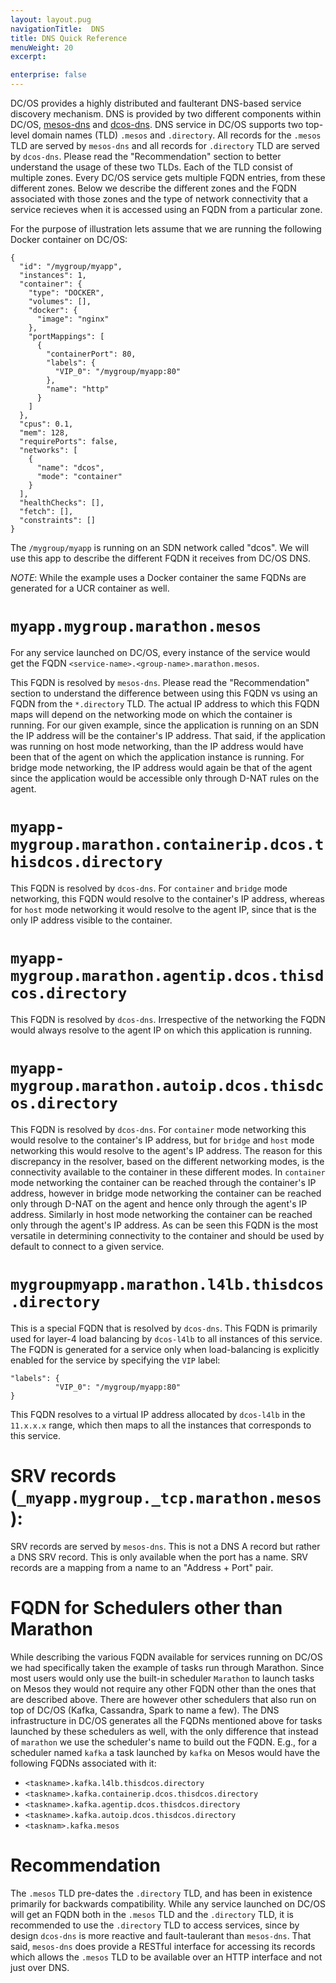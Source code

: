 ```yaml
---
layout: layout.pug
navigationTitle:  DNS
title: DNS Quick Reference
menuWeight: 20
excerpt:

enterprise: false
---
```


<!-- This source repo for this topic is https://github.com/dcos/dcos-docs -->
DC/OS provides a highly distributed and faulterant DNS-based service discovery mechanism. DNS is provided by two different components within DC/OS, [mesos-dns](/pages/1.11/networking/DNS/mesos-dns) and [dcos-dns](/pages/1.11/networking/DNS/dcos-dns). DNS service in DC/OS supports two  top-level domain names (TLD) `.mesos` and `.directory`. All records for the `.mesos` TLD are served by `mesos-dns` and all records for `.directory` TLD are served by `dcos-dns`. Please read the "Recommendation" section to better understand the usage of these two TLDs. Each of the TLD consist of multiple zones. Every DC/OS service gets multiple FQDN entries, from these different zones. Below we describe the different zones and the FQDN associated with those zones and the type of network connectivity that a service recieves when it is accessed using an FQDN from a particular zone.

For the purpose of illustration lets assume that we are running the following Docker container on DC/OS:
```
{
  "id": "/mygroup/myapp",
  "instances": 1,
  "container": {
    "type": "DOCKER",
    "volumes": [],
    "docker": {
      "image": "nginx"
    },
    "portMappings": [
      {
        "containerPort": 80,
        "labels": {
          "VIP_0": "/mygroup/myapp:80"
        },
        "name": "http"
      }
    ]
  },
  "cpus": 0.1,
  "mem": 128,
  "requirePorts": false,
  "networks": [
    {
      "name": "dcos",
      "mode": "container"
    }
  ],
  "healthChecks": [],
  "fetch": [],
  "constraints": []
}
```
The `/mygroup/myapp` is running on an SDN network called "dcos". We will use this app to describe the different FQDN it receives from DC/OS DNS.

*NOTE*: While the example uses a Docker container the same FQDNs are generated for a UCR container as well.

# `myapp.mygroup.marathon.mesos`
For any service launched on DC/OS, every instance of the service would get the FQDN `<service-name>.<group-name>.marathon.mesos`. 

This FQDN is resolved by `mesos-dns`. Please read the "Recommendation" section to understand the difference between using this FQDN vs using an FQDN from the `*.directory` TLD. The actual IP address to which this FQDN maps will depend on the networking mode on which the container is running. For our given example, since the application is running on an SDN the IP address will be the container's IP address. That said, if the application was running on host mode networking, than the IP address would have been that of the agent on which the application instance is running. For bridge mode networking, the IP address would again be that of the agent since the application would be accessible only through D-NAT rules on the agent.

# `myapp-mygroup.marathon.containerip.dcos.thisdcos.directory`
This FQDN is resolved by `dcos-dns`. For `container` and `bridge` mode networking, this FQDN would resolve to the container's IP address, whereas for `host` mode networking it would resolve to the agent IP, since that is the only IP address visible to the container.

# `myapp-mygroup.marathon.agentip.dcos.thisdcos.directory`
This FQDN is resolved by `dcos-dns`. Irrespective of the networking the FQDN would always resolve to the agent IP on which this application is running.

# `myapp-mygroup.marathon.autoip.dcos.thisdcos.directory`
This FQDN is resolved by `dcos-dns`. For `container` mode networking this would resolve to the container's IP address, but for `bridge` and `host` mode networking this would resolve to the agent's IP address. The reason for this discrepancy in the resolver, based on the different networking modes, is the connectivity available to the container in these different modes. In `container` mode networking the container can be reached through the container's IP address, however in bridge mode networking the container can be reached only through D-NAT on the agent and hence only through the agent's IP address. Similarly in host mode networking the container can be reached only through the agent's IP address. As can be seen this FQDN is the most versatile in determining connectivity to the container and should be used by default to connect to a given service. 

# `mygroupmyapp.marathon.l4lb.thisdcos.directory`
This is a special FQDN that is resolved by `dcos-dns`. This FQDN is primarily used for layer-4 load balancing by `dcos-l4lb` to all instances of this service. The FQDN is generated for a service only when load-balancing is explicitly enabled for the service by specifying the `VIP` label:
```
"labels": {
          "VIP_0": "/mygroup/myapp:80"
}
```
This FQDN resolves to a virtual IP address allocated by `dcos-l4lb` in the `11.x.x.x` range, which then maps to all the instances that corresponds to this service.

# SRV records (`_myapp.mygroup._tcp.marathon.mesos`):
SRV records are served by `mesos-dns`. This is not a DNS A record but rather a DNS SRV record. This is only available when the port has a name. SRV records are a mapping from a name to an "Address + Port" pair.
   
# FQDN for Schedulers other than Marathon
While describing the various FQDN available for services running on DC/OS we had specifically taken the example of tasks run through Marathon. Since most users would only use the built-in scheduler `Marathon` to launch tasks on Mesos they would not require any other FQDN other than the ones that are described above. There are however other schedulers that also run on top of DC/OS (Kafka, Cassandra, Spark to name a few). The DNS infrastructure in DC/OS generates all the FQDNs mentioned above for tasks launched by these schedulers as well, with the only difference that instead of `marathon` we use the scheduler's name to build out the FQDN. E.g., for a scheduler named `kafka` a task launched by `kafka` on Mesos would have the following FQDNs associated with it:
* `<taskname>.kafka.l4lb.thisdcos.directory`
* `<taskname>.kafka.containerip.dcos.thisdcos.directory`
* `<taskname>.kafka.agentip.dcos.thisdcos.directory`
* `<taskname>.kafka.autoip.dcos.thisdcos.directory`
* `<tasknam>.kafka.mesos`

# Recommendation
The `.mesos` TLD pre-dates the `.directory` TLD, and has been in existence primarily for backwards compatibility. While any service launched on DC/OS will get an FQDN both in the `.mesos` TLD and the `.directory` TLD,  it is recommended to use the `.directory` TLD to access services, since by design `dcos-dns` is more reactive and fault-taulerant than `mesos-dns`. That said, `mesos-dns` does provide a RESTful interface for accessing its records which allows the `.mesos` TLD to be available over an HTTP interface and not just over DNS.  
